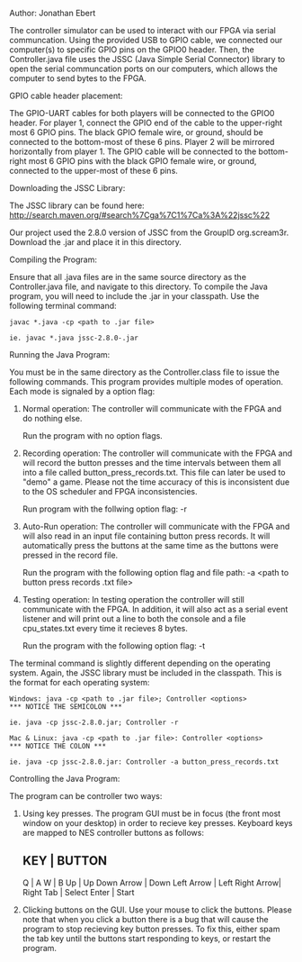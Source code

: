 Author: Jonathan Ebert

The controller simulator can be used to interact with our FPGA via serial communcation. Using the provided USB to GPIO cable, we connected our computer(s) to specific GPIO pins on the GPIO0 header. Then, the Controller.java file uses the JSSC (Java Simple Serial Connector) library to open the serial communcation ports on our computers, which allows the computer to send bytes to the FPGA.


GPIO cable header placement:

The GPIO-UART cables for both players will be connected to the GPIO0 header. For player 1, connect the GPIO end of the cable to the upper-right most 6 GPIO pins. The black GPIO female wire, or ground, should be connected to the bottom-most of these 6 pins. Player 2 will be mirrored horizontally from player 1. The GPIO cable will be connected to the bottom-right most 6 GPIO pins with the black GPIO female wire, or ground, connected to the upper-most of these 6 pins.


Downloading the JSSC Library:

The JSSC library can be found here: http://search.maven.org/#search%7Cga%7C1%7Ca%3A%22jssc%22

Our project used the 2.8.0 version of JSSC from the GroupID org.scream3r. Download the .jar and place it in this directory.


Compiling the Program:

Ensure that all .java files are in the same source directory as the Controller.java file, and navigate to this directory. To compile the Java program, you will need to include the .jar in your classpath. Use the following terminal command: 

    javac *.java -cp <path to .jar file> 

    ie. javac *.java jssc-2.8.0-.jar


Running the Java Program:

You must be in the same directory as the Controller.class file to issue the following commands. This program provides multiple modes of operation. Each mode is signaled by a option flag:

1) Normal operation: The controller will communicate with the FPGA and do nothing else. 

    Run the program with no option flags.

2) Recording operation: The controller will communicate with the FPGA and will record the button presses and the time intervals between them all into a file called button_press_records.txt. This file can later be used to "demo" a game. Please not the time accuracy of this is inconsistent due to the OS scheduler and FPGA inconsistencies. 

    Run program with the follwing option flag: -r

3) Auto-Run operation: The controller will communicate with the FPGA and will also read in an input file containing button press records. It will automatically press the buttons at the same time as the buttons were pressed in the record file. 

    Run the program with the following option flag and file path: -a <path to button press records .txt file>

4) Testing operation: In testing operation the controller will still communicate with the FPGA. In addition, it will also act as a serial event listener and will print out a line to both the console and a file cpu_states.txt every time it recieves 8 bytes.

    Run the program with the following option flag: -t

The terminal command is slightly different depending on the operating system. Again, the JSSC library must be included in the classpath. This is the format for each operating system:

    Windows: java -cp <path to .jar file>; Controller <options>                   *** NOTICE THE SEMICOLON ***

    ie. java -cp jssc-2.8.0.jar; Controller -r

    Mac & Linux: java -cp <path to .jar file>: Controller <options>               *** NOTICE THE COLON ***
    
    ie. java -cp jssc-2.8.0.jar: Controller -a button_press_records.txt


Controlling the Java Program:

The program can be controller two ways:

1) Using key presses. The program GUI must be in focus (the front most window on your desktop) in order to recieve key presses. Keyboard keys are mapped to NES controller buttons as follows:

     KEY       |  BUTTON
   ----------------------------
    Q          |  A
    W          |  B
    Up         |  Up
    Down Arrow |  Down
    Left Arrow |  Left
    Right Arrow|  Right
    Tab        |  Select
    Enter      |  Start

2) Clicking buttons on the GUI. Use your mouse to click the buttons. Please note that when you click a button there is a bug that will cause the program to stop recieving key button presses. To fix this, either spam the tab key until the buttons start responding to keys, or restart the program.
